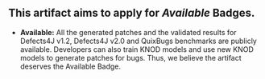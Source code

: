 ## This artifact aims to apply for *Available* Badges.

* **Available:**
All the generated patches and the validated results for Defects4J v1.2, Defects4J v2.0 and QuixBugs benchmarks are publicly available. Developers can also train KNOD models and use new KNOD models to generate patches for bugs. Thus, we believe the artifact deserves the Available Badge.
